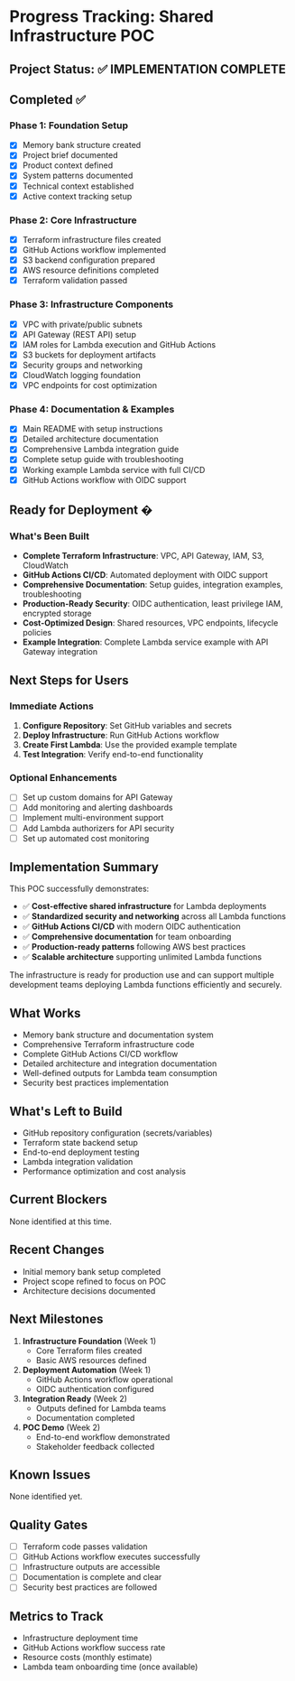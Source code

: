# Progress Tracking: Shared Infrastructure POC

## Project Status: ✅ IMPLEMENTATION COMPLETE

## Completed ✅

### Phase 1: Foundation Setup

- [x] Memory bank structure created
- [x] Project brief documented
- [x] Product context defined
- [x] System patterns documented
- [x] Technical context established
- [x] Active context tracking setup

### Phase 2: Core Infrastructure

- [x] Terraform infrastructure files created
- [x] GitHub Actions workflow implemented
- [x] S3 backend configuration prepared
- [x] AWS resource definitions completed
- [x] Terraform validation passed

### Phase 3: Infrastructure Components

- [x] VPC with private/public subnets
- [x] API Gateway (REST API) setup
- [x] IAM roles for Lambda execution and GitHub Actions
- [x] S3 buckets for deployment artifacts
- [x] Security groups and networking
- [x] CloudWatch logging foundation
- [x] VPC endpoints for cost optimization

### Phase 4: Documentation & Examples

- [x] Main README with setup instructions
- [x] Detailed architecture documentation
- [x] Comprehensive Lambda integration guide
- [x] Complete setup guide with troubleshooting
- [x] Working example Lambda service with full CI/CD
- [x] GitHub Actions workflow with OIDC support

## Ready for Deployment �

### What's Been Built

- **Complete Terraform Infrastructure**: VPC, API Gateway, IAM, S3, CloudWatch
- **GitHub Actions CI/CD**: Automated deployment with OIDC support
- **Comprehensive Documentation**: Setup guides, integration examples, troubleshooting
- **Production-Ready Security**: OIDC authentication, least privilege IAM, encrypted storage
- **Cost-Optimized Design**: Shared resources, VPC endpoints, lifecycle policies
- **Example Integration**: Complete Lambda service example with API Gateway integration

## Next Steps for Users

### Immediate Actions

1. **Configure Repository**: Set GitHub variables and secrets
2. **Deploy Infrastructure**: Run GitHub Actions workflow
3. **Create First Lambda**: Use the provided example template
4. **Test Integration**: Verify end-to-end functionality

### Optional Enhancements

- [ ] Set up custom domains for API Gateway
- [ ] Add monitoring and alerting dashboards
- [ ] Implement multi-environment support
- [ ] Add Lambda authorizers for API security
- [ ] Set up automated cost monitoring

## Implementation Summary

This POC successfully demonstrates:

- ✅ **Cost-effective shared infrastructure** for Lambda deployments
- ✅ **Standardized security and networking** across all Lambda functions
- ✅ **GitHub Actions CI/CD** with modern OIDC authentication
- ✅ **Comprehensive documentation** for team onboarding
- ✅ **Production-ready patterns** following AWS best practices
- ✅ **Scalable architecture** supporting unlimited Lambda functions

The infrastructure is ready for production use and can support multiple development teams deploying Lambda functions efficiently and securely.

## What Works

- Memory bank structure and documentation system
- Comprehensive Terraform infrastructure code
- Complete GitHub Actions CI/CD workflow
- Detailed architecture and integration documentation
- Well-defined outputs for Lambda team consumption
- Security best practices implementation

## What's Left to Build

- GitHub repository configuration (secrets/variables)
- Terraform state backend setup
- End-to-end deployment testing
- Lambda integration validation
- Performance optimization and cost analysis

## Current Blockers

None identified at this time.

## Recent Changes

- Initial memory bank setup completed
- Project scope refined to focus on POC
- Architecture decisions documented

## Next Milestones

1. **Infrastructure Foundation** (Week 1)
   - Core Terraform files created
   - Basic AWS resources defined
2. **Deployment Automation** (Week 1)
   - GitHub Actions workflow operational
   - OIDC authentication configured
3. **Integration Ready** (Week 2)
   - Outputs defined for Lambda teams
   - Documentation completed
4. **POC Demo** (Week 2)
   - End-to-end workflow demonstrated
   - Stakeholder feedback collected

## Known Issues

None identified yet.

## Quality Gates

- [ ] Terraform code passes validation
- [ ] GitHub Actions workflow executes successfully
- [ ] Infrastructure outputs are accessible
- [ ] Documentation is complete and clear
- [ ] Security best practices are followed

## Metrics to Track

- Infrastructure deployment time
- GitHub Actions workflow success rate
- Resource costs (monthly estimate)
- Lambda team onboarding time (once available)

